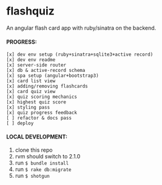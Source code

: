 flashquiz
=========

An angular flash card app with ruby/sinatra on the backend.


#### PROGRESS:

```
[x] dev env setup (ruby+sinatra+sqlite3+active record)
[x] dev env readme
[x] server-side router
[x] db & active-record schema 
[x] spa setup (angular+bootstrap3)
[x] card list view
[x] adding/removing flashcards
[x] card quiz view
[x] quiz scoring mechanics
[x] highest quiz score
[x] styling pass
[x] quiz progress feedback
[ ] refactor & docs pass
[ ] deploy
```

#### LOCAL DEVELOPMENT:

1. clone this repo
2. rvm should switch to 2.1.0
3. run `$ bundle install`
3. run `$ rake db:migrate`
4. run `$ shotgun`
